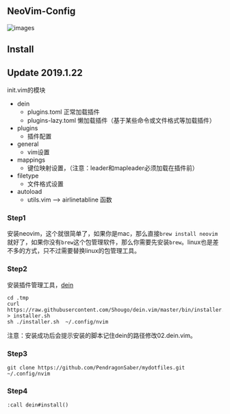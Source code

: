 ## NeoVim-Config 

![images](https://github.com/Marlboro-go/Neovim-for-go/blob/master/screenshot/1.jpg)
## Install

## Update 2019.1.22

init.vim的模块
* dein
  * plugins.toml        正常加载插件
  * plugins-lazy.toml   懒加载插件（基于某些命令或文件格式等加载插件）
* plugins
  * 插件配置
* general
  * vim设置
* mappings
  * 键位映射设置，（注意：leader和mapleader必须加载在插件前）
* filetype
  * 文件格式设置
* autoload
  * utils.vim --> airlinetabline 函数
### Step1
安装neovim，这个就很简单了，如果你是mac，那么直接`brew install neovim`就好了，如果你没有`brew`这个包管理软件，那么你需要先安装`brew`。linux也是差不多的方式，只不过需要替换linux的包管理工具。
### Step2
安装插件管理工具，[dein](https://github.com/Shougo/dein.vim)
```
cd .tmp
curl https://raw.githubusercontent.com/Shougo/dein.vim/master/bin/installer.sh > installer.sh
sh ./installer.sh  ~/.config/nvim
```
注意：安装成功后会提示安装的脚本记住dein的路径修改02.dein.vim。
### Step3
```
git clone https://github.com/PendragonSaber/mydotfiles.git ~/.config/nvim
```
### Step4
```
:call dein#install()
```


